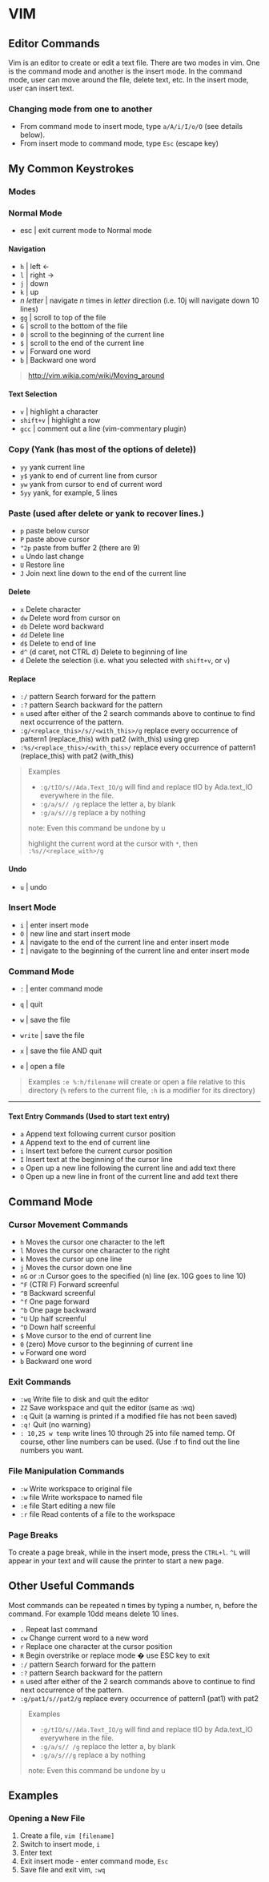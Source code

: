 VIM
===

## Editor Commands
Vim is an editor to create or edit a text file. There are two modes in vim. One is the command mode and another is the insert mode. In the command mode, user can move around the file, delete text, etc. In the insert mode, user can insert text.

### Changing mode from one to another
* From command mode to insert mode, type `a/A/i/I/o/O` (see details below).
* From insert mode to command mode, type `Esc` (escape key)

## My Common Keystrokes

### Modes

### Normal Mode
* esc       | exit current mode to Normal mode

#### Navigation
* `h`           | left <-
* `l`           | right ->
* `j`           | down
* `k`           | up
* _n_ _letter_  | navigate _n_ times in _letter_ direction (i.e. 10j will navigate down 10 lines)
* `gg`          | scroll to top of the file
* `G`           | scroll to the bottom of the file
* `0`           | scroll to the beginning of the current line
* `$`           | scroll to the end of the current line
* `w`           | Forward one word
* `b`           | Backward one word

> http://vim.wikia.com/wiki/Moving_around

#### Text Selection

* `v`           | highlight a character
* `shift+v`     | highlight a row
* `gcc`		| comment out a line (vim-commentary plugin)

### Copy (Yank (has most of the options of delete))

* `yy` yank current line
* `y$` yank to end of current line from cursor
* `yw` yank from cursor to end of current word
* `5yy` yank, for example, 5 lines

### Paste (used after delete or yank to recover lines.)

* `p` paste below cursor
* `P` paste above cursor
* `"2p` paste from buffer 2 (there are 9)
* `u` Undo last change
* `U` Restore line
* `J` Join next line down to the end of the current line

#### Delete

* `x` Delete character
* `dw` Delete word from cursor on
* `db` Delete word backward
* `dd` Delete line
* `d$` Delete to end of line
* `d^` (d caret, not CTRL d) Delete to beginning of line
* `d` Delete the selection (i.e. what you selected with `shift+v`, or `v`)

#### Replace

* `:/` pattern Search forward for the pattern
* `:?` pattern Search backward for the pattern
* `n` used after either of the 2 search commands above to continue to find next occurrence of the pattern.
* `:g/<replace_this>/s//<with_this>/g` replace every occurrence of pattern1 (replace_this) with pat2 (with_this) using grep
* `:%s/<replace_this>/<with_this>/` replace every occurrence of pattern1 (replace_this) with pat2 (with_this)

> Examples
> * `:g/tIO/s//Ada.Text_IO/g` will find and replace tIO by Ada.text_IO everywhere in the file.
> * `:g/a/s// /g` replace the letter a, by blank
> * `:g/a/s///g` replace a by nothing
>
> note: Even this command be undone by u
>
> highlight the current word at the cursor with `*`, then `:%s//<replace_with>/g`

#### Undo

* `u`           | undo

### Insert Mode

* `i`       | enter insert mode
* `O`       | new line and start insert mode
* `A`       | navigate to the end of the current line and enter insert mode
* `I`       | navigate to the beginning of the current line and enter insert mode

### Command Mode
* `:`       | enter command mode

* `q`       | quit
* `w`       | save the file
* `write`   | save the file
* `x`       | save the file AND quit
* `e`       | open a file

> Examples
> `:e %:h/filename` will create or open a file relative to this directory (`%` refers to the current file, `:h` is a modifier for its directory)


---

#### Text Entry Commands (Used to start text entry)

* `a` Append text following current cursor position
* `A` Append text to the end of current line
* `i` Insert text before the current cursor position
* `I` Insert text at the beginning of the cursor line
* `o` Open up a new line following the current line and add text there
* `O` Open up a new line in front of the current line and add text there

## Command Mode

### Cursor Movement Commands

* `h` Moves the cursor one character to the left
* `l` Moves the cursor one character to the right
* `k` Moves the cursor up one line
* `j` Moves the cursor down one line
* `nG` or :n Cursor goes to the specified (n) line (ex. 10G goes to line 10)
* `^F` (CTRl F) Forward screenful
* `^B` Backward screenful
* `^f` One page forward
* `^b` One page backward
* `^U` Up half screenful
* `^D` Down half screenful
* `$` Move cursor to the end of current line
* `0` (zero) Move cursor to the beginning of current line
* `w` Forward one word
* `b` Backward one word

### Exit Commands

* `:wq` Write file to disk and quit the editor
* `ZZ` Save workspace and quit the editor (same as :wq)
* `:q` Quit (a warning is printed if a modified file has not been saved)
* `:q!` Quit (no warning)
* `: 10,25 w temp` write lines 10 through 25 into file named temp. Of course, other line numbers can be used. (Use :f to find out the line numbers you want.

### File Manipulation Commands

* `:w` Write workspace to original file
* `:w` file Write workspace to named file
* `:e` file Start editing a new file
* `:r` file Read contents of a file to the workspace

### Page Breaks
To create a page break, while in the insert mode, press the `CTRL+l`. `^L` will appear in your text and will cause the printer to start a new page.


## Other Useful Commands
Most commands can be repeated n times by typing a number, n, before the command. For example 10dd means delete 10 lines.

* `.` Repeat last command
* `cw` Change current word to a new word
* `r` Replace one character at the cursor position
* `R` Begin overstrike or replace mode � use ESC key to exit
* `:/` pattern Search forward for the pattern
* `:?` pattern Search backward for the pattern
* `n` used after either of the 2 search commands above to continue to find next occurrence of the pattern.
* `:g/pat1/s//pat2/g` replace every occurrence of pattern1 (pat1) with pat2

> Examples
> * `:g/tIO/s//Ada.Text_IO/g` will find and replace tIO by Ada.text_IO everywhere in the file.
> * `:g/a/s// /g` replace the letter a, by blank
> * `:g/a/s///g` replace a by nothing
>
> note: Even this command be undone by u



## Examples

### Opening a New File

1. Create a file, `vim [filename]`
2. Switch to insert mode, `i`
3. Enter text
4. Exit insert mode - enter command mode, `Esc`
5. Save file and exit vim, `:wq`


